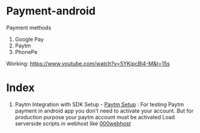 # Payment-android

Payment methods
1. Google Pay
2. Paytm
3. PhonePe

Working: https://www.youtube.com/watch?v=5YKipcBl4-M&t=15s

# Index

1. Paytm Integration with SDK Setup - [Paytm Setup](https://developer.paytm.com/docs/v1/android-sdk/) :
   For testing Paytm payment in android app you don’t need to activate your account. But for production purpose your paytm account must be activated
   Load serverside scripts in webhost like [000webhost](https://in.000webhost.com/)
